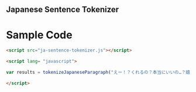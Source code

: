 ## Japanese Sentence Tokenizer

# Sample Code

```html
<script src="ja-sentence-tokenizer.js"></script>
	
<script lang= "javascript">
		
var results = tokenizeJapaneseParagraph("えー！？くれるの？本当にいいの…？嬉しい！！");
		
</script>

```
